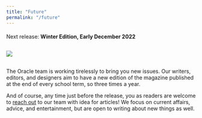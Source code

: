 ```yaml
---
title: "Future"
permalink: "/future"
---
```


<div data-aos="fade-up">    
    <h4><span style="font-weight: normal">Next release:&nbsp;</span><span>Winter Edition, Early December 2022</span></h4>
</div>
<img data-aos="fade-up" data-aos-delay="250" src="/oracle-mag/assets/images/winter-edition.jpeg" style="padding-top: 10px" />
<div data-aos="fade-up" data-aos-delay="500" style="margin-top: 30px">    
    <p>The Oracle team is working tirelessly to bring you new issues. Our writers, editors, and designers aim to have a new edition of the magazine published at the end of every school term, so three times a year.</p>
    <p>And of course, any time just before the release, you as readers are welcome to <a href="/oracle-mag/contact">reach out</a> to our team with idea for articles! We focus on current affairs, advice, and entertainment, but are open to writing about new things as well.</p>
</div>
